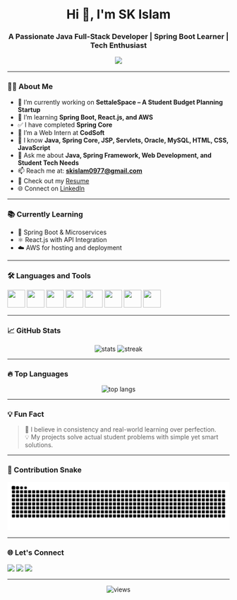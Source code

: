 <h1 align="center">Hi 👋, I'm SK Islam</h1>
<h3 align="center">A Passionate Java Full-Stack Developer | Spring Boot Learner | Tech Enthusiast</h3>

<p align="center">
  <img src="https://readme-typing-svg.herokuapp.com?color=0F9D58&lines=Java+Full+Stack+Developer;Spring+Boot+%7C+React+%7C+MySQL;I+love+to+build+real-world+projects!;Always+curious+to+learn+new+tech" />
</p>

---

### 🙋‍♂️ About Me
- 🔭 I’m currently working on **SettaleSpace – A Student Budget Planning Startup**
- 🌱 I’m learning **Spring Boot, React.js, and AWS**
- ✅ I have completed **Spring Core**
- 💼 I’m a Web Intern at **CodSoft**
- 🧠 I know **Java, Spring Core, JSP, Servlets, Oracle, MySQL, HTML, CSS, JavaScript**
- 💬 Ask me about **Java, Spring Framework, Web Development, and Student Tech Needs**
- 📫 Reach me at: **skislam0977@gmail.com**
- 📄 Check out my [Resume](https://github.com/Sk-islam/resume.pdf)
- 🌐 Connect on [LinkedIn](https://www.linkedin.com/in/sk-islam-1b7093241/)

---

### 📚 Currently Learning
- 🌱 Spring Boot & Microservices
- ⚛️ React.js with API Integration
- ☁️ AWS for hosting and deployment

---

### 🛠️ Languages and Tools
<p align="left">
  <img src="https://cdn.jsdelivr.net/gh/devicons/devicon/icons/java/java-original.svg" width="40" height="40"/>
  <img src="https://cdn.jsdelivr.net/gh/devicons/devicon/icons/spring/spring-original.svg" width="40" height="40"/>
  <img src="https://cdn.jsdelivr.net/gh/devicons/devicon/icons/javascript/javascript-original.svg" width="40" height="40"/>
  <img src="https://cdn.jsdelivr.net/gh/devicons/devicon/icons/html5/html5-original.svg" width="40" height="40"/>
  <img src="https://cdn.jsdelivr.net/gh/devicons/devicon/icons/css3/css3-original.svg" width="40" height="40"/>
  <img src="https://cdn.jsdelivr.net/gh/devicons/devicon/icons/react/react-original.svg" width="40" height="40"/>
  <img src="https://cdn.jsdelivr.net/gh/devicons/devicon/icons/mysql/mysql-original.svg" width="40" height="40"/>
  <img src="https://cdn.jsdelivr.net/gh/devicons/devicon/icons/oracle/oracle-original.svg" width="40" height="40"/>
</p>

---

### 📈 GitHub Stats

<p align="center">
  <img src="https://github-readme-stats.vercel.app/api?username=Sk-islam&show_icons=true&theme=tokyonight" alt="stats" />
  <img src="https://github-readme-streak-stats.herokuapp.com?user=Sk-islam&theme=tokyonight&hide_border=false" alt="streak" />
</p>

---

### 🔥 Top Languages

<p align="center">
  <img src="https://github-readme-stats.vercel.app/api/top-langs/?username=Sk-islam&layout=compact&theme=tokyonight" alt="top langs" />
</p>

---

### 💡 Fun Fact
> 🎯 I believe in consistency and real-world learning over perfection.  
> 💡 My projects solve actual student problems with simple yet smart solutions.

---

### 🐍 Contribution Snake

![snake gif](https://github.com/Sk-islam/Sk-islam/blob/output/github-contribution-grid-snake.svg)



---

### 🌐 Let's Connect

<p>
  <a href="https://www.linkedin.com/in/sk-islam-1b7093241/"><img src="https://img.shields.io/badge/LinkedIn-blue?style=for-the-badge&logo=linkedin"/></a>
  <a href="mailto:skislam0977@gmail.com"><img src="https://img.shields.io/badge/Gmail-red?style=for-the-badge&logo=gmail&logoColor=white"/></a>
  <a href="https://github.com/Sk-islam"><img src="https://img.shields.io/badge/GitHub-black?style=for-the-badge&logo=github"/></a>
</p>

---

<p align="center">
  <img src="https://komarev.com/ghpvc/?username=Sk-islam&label=Profile+Views&color=0e75b6&style=flat" alt="views" />
</p>
